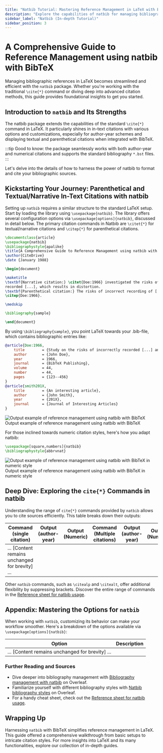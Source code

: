 ```yaml
---
title: "Natbib Tutorial: Mastering Reference Management in LaTeX with BibTeX"
description: "Explore the capabilities of natbib for managing bibliographic references in LaTeX. This in-depth tutorial covers the essentials of natbib, from in-text citations to integration with BibTeX."
sidebar_label: "Natbib (In-depth Tutorial)"
sidebar_position: 3
---
```


# A Comprehensive Guide to Reference Management using natbib with BibTeX

Managing bibliographic references in LaTeX becomes streamlined and efficient with the `natbib` package. Whether you're working with the traditional `\cite{*}` command or diving deep into advanced citation methods, this guide provides foundational insights to get you started.

## Introduction to `natbib` and Its Strengths

The natbib package extends the capabilities of the standard `\cite{*}` command in LaTeX. It particularly shines in in-text citations with various options and customizations, especially for author-year schemes and displaying textual and parenthetical citations when integrated with BibTeX.

:::tip
Good to know: the package seamlessly works with both author-year and numerical citations and supports the standard bibliography `*.bst` files.
:::

Let's delve into the details of how to harness the power of natbib to format and cite your bibliographic sources.

## Kickstarting Your Journey: Parenthetical and Textual/Narrative In-Text Citations with natbib

Setting up `natbib` requires a similar structure to the standard LaTeX setup. Start by loading the library using `\usepackage{natbib}`. The library offers several configuration options via `\usepackage[options]{natbib}`, discussed in detail below. The primary citation commands in Natbib are `\citet{*}` for textual/narrative citations and `\citep{*}` for parenthetical citations.

```latex
\documentclass{article}
\usepackage{natbib}
\bibliographystyle{apalike}
\title{A Comprehensive Guide to Reference Management using natbib with BibTeX}
\author{CiteDrive}
\date {January 1988}

\begin{document}

\maketitle
\textbf{Narrative citation:} \citet{Doe:1966} investigated the risks of incorrectly \\
recorded [...], which results in distortion.
\textbf{Parenthetical citation:} The risks of incorrect recording of [...] could lead to distortion
\citep{Doe:1966}.

\medskip

\bibliography{sample}

\end{document}
```

By using `\bibliography{sample}`, you point LaTeX towards your .bib-file, which contains bibliographic entries like:

```bibtex
@article{Doe:1966,
	title        = {Study on the risks of incorrectly recorded [...] and their impact on [...].},
	author       = {John Doe},
	year         = 1966,
	journal      = {BibTeX Publishing},
	volume       = 44,
	number       = 44,
	pages        = {123--456}
}
@article{smith201X,
	title        = {An interesting article},
	author       = {John Smith},
	year         = {201X},
	journal      = {Journal of Interesting Articles}
}
```

![Output example of reference management using natbib with BibTeX](@site/static/img/tutorial/output_example_bibtex_natbib.png)Output example of reference management using natbib with BibTeX

For those inclined towards numeric citation styles, here's how you adapt natbib:


```latex
\usepackage[square,numbers]{natbib}
\bibliographystyle{abbrvnat}
```

![Output example of reference management using natbib with BibTeX in numeric style](https://chat.openai.com/@site/static/img/tutorial/output_example_bibtex_natbib_numeric.png)Output example of reference management using natbib with BibTeX in numeric style

## Deep Dive: Exploring the `cite{*}` Commands in natbib

Understanding the range of `cite{*}` commands provided by `natbib` allows you to cite sources efficiently. This table breaks down their outputs:

|Command (single citation)|Output (author-year)|Output (Numeric)|Command (Multiple citations)|Output (author-year)|Output (Numeric)|
|---|---|---|---|---|---|
|... [Content remains unchanged for brevity] ...||||||

Other `natbib` commands, such as `\citealp` and `\citealt`, offer additional flexibility by suppressing brackets. Discover the entire range of commands in the [Reference sheet for natbib usage](https://gking.harvard.edu/files/natnotes2.pdf).

## Appendix: Mastering the Options for `natbib`

When working with `natbib`, customizing its behavior can make your workflow smoother. Here's a breakdown of the options available via `\usepackage[options]{natbib}`:

|Option|Description|
|---|---|
|... [Content remains unchanged for brevity] ...||

### Further Reading and Sources

- Dive deeper into bibliography management with [Bibliography management with natbib](https://www.overleaf.com/learn/latex/Bibliography_management_with_natbib) on Overleaf.
- Familiarize yourself with different bibliography styles with [Natbib bibliography styles](https://www.overleaf.com/learn/latex/Natbib_bibliography_styles) on Overleaf.
- For a handy cheat sheet, check out the [Reference sheet for natbib usage](https://gking.harvard.edu/files/natnotes2.pdf).

## Wrapping Up

Harnessing `natbib` with BibTeX simplifies reference management in LaTeX. This guide offered a comprehensive walkthrough from basic setups to intricate citation styles. For more insights into LaTeX and its many functionalities, explore our collection of in-depth guides.